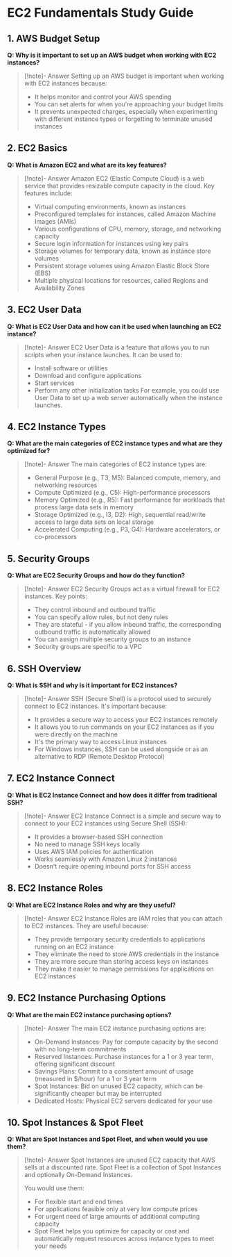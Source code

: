 # EC2 Fundamentals Study Guide

## 1. AWS Budget Setup

**Q: Why is it important to set up an AWS budget when working with EC2 instances?**

> [!note]- Answer
> Setting up an AWS budget is important when working with EC2 instances because:
> - It helps monitor and control your AWS spending
> - You can set alerts for when you're approaching your budget limits
> - It prevents unexpected charges, especially when experimenting with different instance types or forgetting to terminate unused instances

## 2. EC2 Basics

**Q: What is Amazon EC2 and what are its key features?**

> [!note]- Answer
> Amazon EC2 (Elastic Compute Cloud) is a web service that provides resizable compute capacity in the cloud. Key features include:
> - Virtual computing environments, known as instances
> - Preconfigured templates for instances, called Amazon Machine Images (AMIs)
> - Various configurations of CPU, memory, storage, and networking capacity
> - Secure login information for instances using key pairs
> - Storage volumes for temporary data, known as instance store volumes
> - Persistent storage volumes using Amazon Elastic Block Store (EBS)
> - Multiple physical locations for resources, called Regions and Availability Zones

## 3. EC2 User Data

**Q: What is EC2 User Data and how can it be used when launching an EC2 instance?**

> [!note]- Answer
> EC2 User Data is a feature that allows you to run scripts when your instance launches. It can be used to:
> - Install software or utilities
> - Download and configure applications
> - Start services
> - Perform any other initialization tasks
> For example, you could use User Data to set up a web server automatically when the instance launches.

## 4. EC2 Instance Types

**Q: What are the main categories of EC2 instance types and what are they optimized for?**

> [!note]- Answer
> The main categories of EC2 instance types are:
> - General Purpose (e.g., T3, M5): Balanced compute, memory, and networking resources
> - Compute Optimized (e.g., C5): High-performance processors
> - Memory Optimized (e.g., R5): Fast performance for workloads that process large data sets in memory
> - Storage Optimized (e.g., I3, D2): High, sequential read/write access to large data sets on local storage
> - Accelerated Computing (e.g., P3, G4): Hardware accelerators, or co-processors

## 5. Security Groups

**Q: What are EC2 Security Groups and how do they function?**

> [!note]- Answer
> EC2 Security Groups act as a virtual firewall for EC2 instances. Key points:
> - They control inbound and outbound traffic
> - You can specify allow rules, but not deny rules
> - They are stateful - if you allow inbound traffic, the corresponding outbound traffic is automatically allowed
> - You can assign multiple security groups to an instance
> - Security groups are specific to a VPC

## 6. SSH Overview

**Q: What is SSH and why is it important for EC2 instances?**

> [!note]- Answer
> SSH (Secure Shell) is a protocol used to securely connect to EC2 instances. It's important because:
> - It provides a secure way to access your EC2 instances remotely
> - It allows you to run commands on your EC2 instances as if you were directly on the machine
> - It's the primary way to access Linux instances
> - For Windows instances, SSH can be used alongside or as an alternative to RDP (Remote Desktop Protocol)

## 7. EC2 Instance Connect

**Q: What is EC2 Instance Connect and how does it differ from traditional SSH?**

> [!note]- Answer
> EC2 Instance Connect is a simple and secure way to connect to your EC2 instances using Secure Shell (SSH):
> - It provides a browser-based SSH connection
> - No need to manage SSH keys locally
> - Uses AWS IAM policies for authentication
> - Works seamlessly with Amazon Linux 2 instances
> - Doesn't require opening inbound ports for SSH access

## 8. EC2 Instance Roles

**Q: What are EC2 Instance Roles and why are they useful?**

> [!note]- Answer
> EC2 Instance Roles are IAM roles that you can attach to EC2 instances. They are useful because:
> - They provide temporary security credentials to applications running on an EC2 instance
> - They eliminate the need to store AWS credentials in the instance
> - They are more secure than storing access keys on instances
> - They make it easier to manage permissions for applications on EC2 instances

## 9. EC2 Instance Purchasing Options

**Q: What are the main EC2 instance purchasing options?**

> [!note]- Answer
> The main EC2 instance purchasing options are:
> - On-Demand Instances: Pay for compute capacity by the second with no long-term commitments
> - Reserved Instances: Purchase instances for a 1 or 3 year term, offering significant discount
> - Savings Plans: Commit to a consistent amount of usage (measured in $/hour) for a 1 or 3 year term
> - Spot Instances: Bid on unused EC2 capacity, which can be significantly cheaper but may be interrupted
> - Dedicated Hosts: Physical EC2 servers dedicated for your use

## 10. Spot Instances & Spot Fleet

**Q: What are Spot Instances and Spot Fleet, and when would you use them?**

> [!note]- Answer
> Spot Instances are unused EC2 capacity that AWS sells at a discounted rate. Spot Fleet is a collection of Spot Instances and optionally On-Demand Instances.
> 
> You would use them:
> - For flexible start and end times
> - For applications feasible only at very low compute prices
> - For urgent need of large amounts of additional computing capacity
> - Spot Fleet helps you optimize for capacity or cost and automatically request resources across instance types to meet your needs